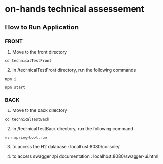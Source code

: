 # on-hands technical assessement

## How to Run Application
### FRONT

1. Move to the front directory
 
`cd technicalTestFront`

2. In /technicalTestFront directory, run the following commands

`npm i`

`npm start`

### BACK
1. Move to the back directory

`cd technicalTestBack`

2. In /technicalTestBack directory, run the following command

`mvn spring-boot:run`

3. to access the H2 database : localhost:8080/console/
 
4. to access swagger api documentation : localhost:8080/swagger-ui.html
